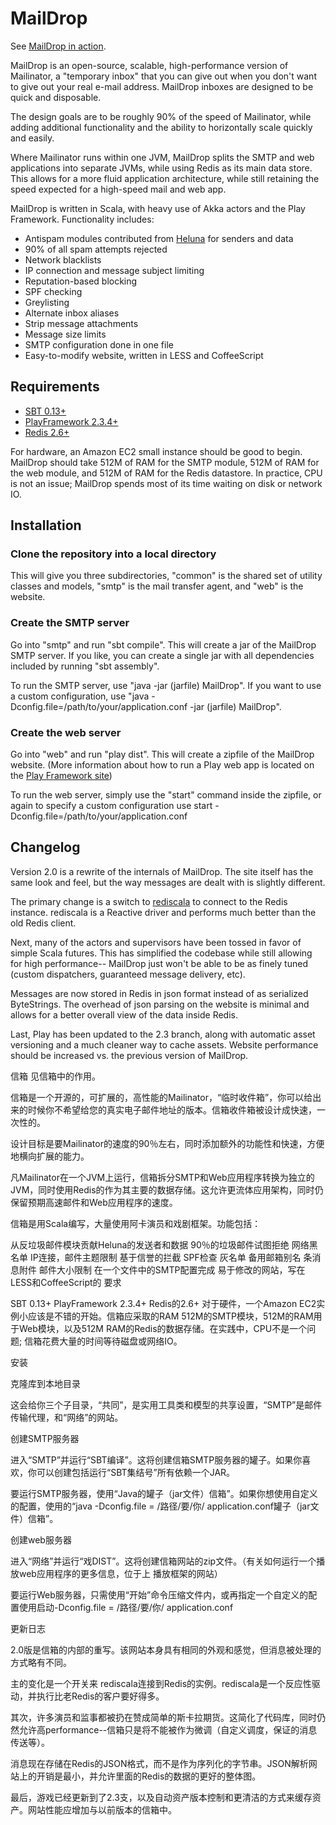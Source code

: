 MailDrop
========

See [MailDrop in action](http://maildrop.cc).

MailDrop is an open-source, scalable, high-performance version of Mailinator,
a "temporary inbox" that you can give out when you don't want to give out
your real e-mail address. MailDrop inboxes are designed to be quick and
disposable.

The design goals are to be roughly 90% of the speed of Mailinator, while
adding additional functionality and the ability to horizontally scale
quickly and easily.

Where Mailinator runs within one JVM, MailDrop splits the SMTP and web 
applications into separate JVMs, while using Redis as its main data store.
This allows for a more fluid application architecture, while still retaining
the speed expected for a high-speed mail and web app.

MailDrop is written in Scala, with heavy use of Akka actors and the Play
Framework. Functionality includes:

* Antispam modules contributed from [Heluna](https://heluna.com/) for
senders and data
* 90% of all spam attempts rejected
* Network blacklists
* IP connection and message subject limiting
* Reputation-based blocking
* SPF checking
* Greylisting
* Alternate inbox aliases
* Strip message attachments
* Message size limits
* SMTP configuration done in one file
* Easy-to-modify website, written in LESS and CoffeeScript


Requirements
------------

* [SBT 0.13+](http://www.scala-sbt.org/)
* [PlayFramework 2.3.4+](http://www.playframework.com/)
* [Redis 2.6+](http://redis.io/)

For hardware, an Amazon EC2 small instance should be good to begin.
MailDrop should take 512M of RAM for the SMTP module, 512M of RAM for
the web module, and 512M of RAM for the Redis datastore. In practice,
CPU is not an issue; MailDrop spends most of its time waiting on disk
or network IO.


Installation
------------

### Clone the repository into a local directory

This will give you three subdirectories, "common" is the shared set of utility
classes and models, "smtp" is the mail transfer agent, and "web" is the
website.

### Create the SMTP server

Go into "smtp" and run "sbt compile". This will create a jar of the MailDrop
SMTP server. If you like, you can create a single jar with all dependencies
included by running "sbt assembly".

To run the SMTP server, use "java -jar (jarfile) MailDrop". If you want to use a
custom configuration, use "java -Dconfig.file=/path/to/your/application.conf
-jar (jarfile) MailDrop".

### Create the web server

Go into "web" and run "play dist". This will create a zipfile of the MailDrop
website. (More information about how to run a Play web app is located on the
[Play Framework site](http://www.playframework.com/))

To run the web server, simply use the "start" command inside the zipfile, or
again to specify a custom configuration use start 
-Dconfig.file=/path/to/your/application.conf


Changelog
---------

Version 2.0 is a rewrite of the internals of MailDrop. The site itself has
the same look and feel, but the way messages are dealt with is slightly
different.

The primary change is a switch to
[rediscala](https://github.com/etaty/rediscala) to connect to the Redis
instance. rediscala is a Reactive driver and performs much better than
the old Redis client.

Next, many of the actors and supervisors have been tossed in favor of
simple Scala futures. This has simplified the codebase while still
allowing for high performance-- MailDrop just won't be able to be as
finely tuned (custom dispatchers, guaranteed message delivery, etc).

Messages are now stored in Redis in json format instead of as serialized
ByteStrings. The overhead of json parsing on the website is minimal and
allows for a better overall view of the data inside Redis.

Last, Play has been updated to the 2.3 branch, along with automatic
asset versioning and a much cleaner way to cache assets. Website
performance should be increased vs. the previous version of MailDrop.

信箱
见信箱中的作用。

信箱是一个开源的，可扩展的，高性能的Mailinator，“临时收件箱”，你可以给出来的时候你不希望给您的真实电子邮件地址的版本。信箱收件箱被设计成快速，一次性的。

设计目标是要Mailinator的速度的90％左右，同时添加额外的功能性和快速，方便地横向扩展的能力。

凡Mailinator在一个JVM上运行，信箱拆分SMTP和Web应用程序转换为独立的JVM，同时使用Redis的作为其主要的数据存储。这允许更流体应用架构，同时仍保留预期高速邮件和Web应用程序的速度。

信箱是用Scala编写，大量使用阿卡演员和戏剧框架。功能包括：

从反垃圾邮件模块贡献Heluna的发送者和数据
90％的垃圾邮件试图拒绝
网络黑名单
IP连接，邮件主题限制
基于信誉的拦截
SPF检查
灰名单
备用邮箱别名
条消息附件
邮件大小限制
在一个文件中的SMTP配置完成
易于修改的网站，写在LESS和CoffeeScript的
要求

SBT 0.13+
PlayFramework 2.3.4+
Redis的2.6+
对于硬件，一个Amazon EC2实例小应该是不错的开始。信箱应采取的RAM 512M的SMTP模块，512M的RAM用于Web模块，以及512M RAM的Redis的数据存储。在实践中，CPU不是一个问题; 信箱花费大量的时间等待磁盘或网络IO。

安装

克隆库到本地目录

这会给你三个子目录，“共同”，是实用工具类和模型的共享设置，“SMTP”是邮件传输代理，和“网络”的网站。

创建SMTP服务器

进入“SMTP”并运行“SBT编译”。这将创建信箱SMTP服务器的罐子。如果你喜欢，你可以创建包括运行“SBT集结号”所有依赖一个JAR。

要运行SMTP服务器，使用“Java的罐子（jar文件）信箱”。如果你想使用自定义的配置，使用的“java -Dconfig.file = /路径/要/你/ application.conf罐子（jar文件）信箱”。

创建web服务器

进入“网络”并运行“戏DIST”。这将创建信箱网站的zip文件。（有关如何运行一个播放web应用程序的更多信息，位于上 播放框架的网站）

要运行Web服务器，只需使用“开始”命令压缩文件内，或再指定一个自定义的配置使用启动-Dconfig.file = /路径/要/你/ application.conf

更新日志

2.0版是信箱的内部的重写。该网站本身具有相同的外观和感觉，但消息被处理的方式略有不同。

主的变化是一个开关来 rediscala连接到Redis的实例。rediscala是一个反应性驱动，并执行比老Redis的客户要好得多。

其次，许多演员和监事都被扔在赞成简单的斯卡拉期货。这简化了代码库，同时仍然允许高performance--信箱只是将不能被作为微调（自定义调度，保证的消息传送等）。

消息现在存储在Redis的JSON格式，而不是作为序列化的字节串。JSON解析网站上的开销是最小，并允许里面的Redis的数据的更好的整体图。

最后，游戏已经更新到了2.3支，以及自动资产版本控制和更清洁的方式来缓存资产。网站性能应增加与以前版本的信箱中。
